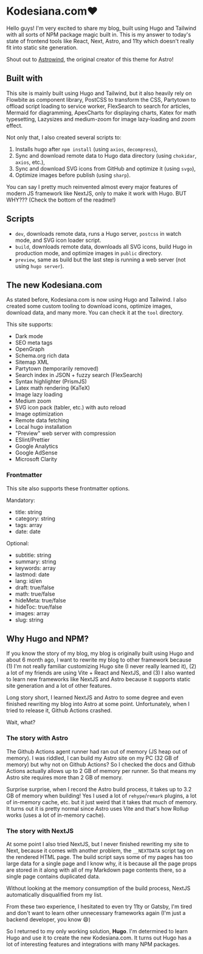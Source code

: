 # Kodesiana.com❤️

Hello guys! I'm very excited to share my blog, built using Hugo and Tailwind with all sorts of NPM package magic built in. This is my answer to today's state of frontend tools like React, Next, Astro, and 11ty which doesn't really fit into static site generation.

Shout out to [Astrowind](https://github.com/onwidget/astrowind), the original creator of this theme for Astro!

## Built with

This site is mainly built using Hugo and Tailwind, but it also heavily rely on Flowbite as component library, PostCSS to transform the CSS, Partytown to offload script loading to service worker, FlexSearch to search for articles, Mermaid for diagramming, ApexCharts for displaying charts, Katex for math typesetting, Lazysizes and medium-zoom for image lazy-loading and zoom effect.

Not only that, I also created several scripts to:

1. Installs hugo after `npm install` (using `axios`, `decompress`),
2. Sync and download remote data to Hugo data directory (using `chokidar`, `axios`, etc.),
3. Sync and download SVG icons from GitHub and optimize it (using `svgo`),
4. Optimize images before publish (using `sharp`).

You can say I pretty much reinvented almost every major features of modern JS framework like NextJS, only to make it work with Hugo. BUT WHY??? (Check the bottom of the readme!)

## Scripts

- `dev`, downloads remote data, runs a Hugo server, `postcss` in watch mode, and SVG icon loader script.
- `build`, downloads remote data, downloads all SVG icons, build Hugo in production mode, and optimize images in `public` directory.
- `preview`, same as build but the last step is running a web server (not using `hugo server`).

## The new Kodesiana.com

As stated before, Kodesiana.com is now using Hugo and Tailwind. I also created some custom tooling to download icons, optimize images, download data, and many more. You can check it at the `tool` directory.

This site supports:

- Dark mode
- SEO meta tags
- OpenGraph
- Schema.org rich data
- Sitemap XML
- Partytown (temporarily removed)
- Search index in JSON + fuzzy search (FlexSearch)
- Syntax highlighter (PrismJS)
- Latex math rendering (KaTeX)
- Image lazy loading
- Medium zoom
- SVG icon pack (tabler, etc.) with auto reload
- Image optimization
- Remote data fetching
- Local hugo installation
- "Preview" web server with compression
- ESlint/Prettier
- Google Analytics
- Google AdSense
- Microsoft Clarity

### Frontmatter

This site also supports these frontmatter options.

Mandatory:

- title: string
- category: string
- tags: array
- date: date

Optional:

- subtitle: string
- summary: string
- keywords: array
- lastmod: date
- lang: id/en
- draft: true/false
- math: true/false
- hideMeta: true/false
- hideToc: true/false
- images: array
- slug: string

## Why Hugo and NPM?

If you know the story of my blog, my blog is originally built using Hugo and about 6 month ago, I want to rewrite my blog to other framework because (1) I'm not really familiar customizing Hugo site (I never really learned it), (2) a lot of my friends are using Vite + React and NextJS, and (3) I also wanted to learn new frameworks like NextJS and Astro because it supports static site generation and a lot of other features.

Long story short, I learned NextJS and Astro to some degree and even finished rewriting my blog into Astro at some point. Unfortunately, when I tried to release it, Github Actions crashed.

Wait, what?

### The story with Astro

The Github Actions agent runner had ran out of memory (JS heap out of memory). I was riddled, I can build my Astro site on my PC (32 GB of memory) but why not on Github Actions? So I checked the docs and Github Actions actually allows up to 2 GB of memory per runner. So that means my Astro site requires more than 2 GB of memory.

Surprise surprise, when I record the Astro build process, it takes up to 3.2 GB of memory when building! Yes I used a lot of `rehype`/`remark` plugins, a lot of in-memory cache, etc. but it just weird that it takes that much of memory. It turns out it is pretty normal since Astro uses Vite and that's how Rollup works (uses a lot of in-memory cache).

### The story with NextJS

At some point I also tried NextJS, but I never finished rewriting my site to Next, because it comes with another problem, the `__NEXTDATA` script tag on the rendered HTML page. The build script says some of my pages has too large data for a single page and I know why, it is because all the page props are stored in it along with all of my Markdown page contents there, so a single page contains duplicated data.

Without looking at the memory consumption of the build process, NextJS automatically disqualified from my list.

From these two experience, I hesitated to even try 11ty or Gatsby, I'm tired and don't want to learn other unnecessary frameworks again (I'm just a backend developer, you know :smile:)

So I returned to my only working solution, **Hugo**. I'm determined to learn Hugo and use it to create the new Kodesiana.com. It turns out Hugo has a lot of interesting features and integrations with many NPM packages.
